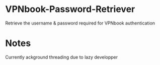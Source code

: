 # VPNbook-Password-Retriever
Retrieve the username &amp; password required for VPNbook authentication

# Notes
Currently ackground threading due to lazy developper
